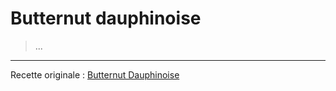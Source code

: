 # Butternut dauphinoise

> ...

---

Recette originale : [Butternut Dauphinoise](https://www.bbcgoodfood.com/recipes/butternut-dauphinoise)
